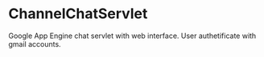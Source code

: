 ChannelChatServlet
==================

Google App Engine chat servlet with web interface. User authetificate with gmail accounts.